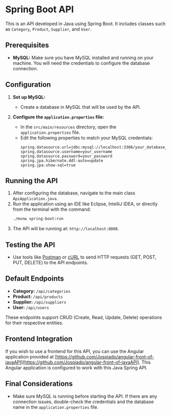 # Spring Boot API

This is an API developed in Java using Spring Boot. It includes classes such as `Category`, `Product`, `Supplier`, and `User`.

## Prerequisites

- **MySQL:** Make sure you have MySQL installed and running on your machine. You will need the credentials to configure the database connection.

## Configuration

1. **Set up MySQL:**
   - Create a database in MySQL that will be used by the API.

2. **Configure the `application.properties` file:**
   - In the `src/main/resources` directory, open the `application.properties` file.
   - Edit the following properties to match your MySQL credentials:
     ```properties
     spring.datasource.url=jdbc:mysql://localhost:3306/your_database_name
     spring.datasource.username=your_username
     spring.datasource.password=your_password
     spring.jpa.hibernate.ddl-auto=update
     spring.jpa.show-sql=true
     ```

## Running the API

1. After configuring the database, navigate to the main class `ApiApplication.java`.
2. Run the application using an IDE like Eclipse, IntelliJ IDEA, or directly from the terminal with the command:
   ```bash
   ./mvnw spring-boot:run

3. The API will be running at: `http://localhost:8080`.

## Testing the API

- Use tools like [Postman](https://www.postman.com/) or [cURL](https://curl.se/) to send HTTP requests (GET, POST, PUT, DELETE) to the API endpoints.

## Default Endpoints

- **Category:** `/api/categories`
- **Product:** `/api/products`
- **Supplier:** `/api/suppliers`
- **User:** `/api/users`

These endpoints support CRUD (Create, Read, Update, Delete) operations for their respective entities.

## Frontend Integration

If you wish to use a frontend for this API, you can use the Angular application provided at [https://github.com/Jospiado/angular-front-of-javaAPI](https://github.com/Jospiado/angular-front-of-javaAPI). This Angular application is configured to work with this Java Spring API.

## Final Considerations

- Make sure MySQL is running before starting the API. If there are any connection issues, double-check the credentials and the database name in the `application.properties` file.
